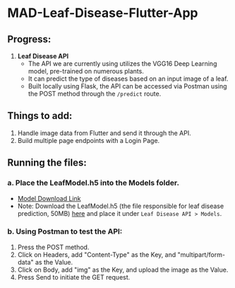 # MAD-Leaf-Disease-Flutter-App

## Progress:

1. **Leaf Disease API**
   - The API we are currently using utilizes the VGG16 Deep Learning model, pre-trained on numerous plants.
   - It can predict the type of diseases based on an input image of a leaf.
   - Built locally using Flask, the API can be accessed via Postman using the POST method through the `/predict` route.

## Things to add:

1. Handle image data from Flutter and send it through the API.
2. Build multiple page endpoints with a Login Page.

## Running the files:

### a. Place the LeafModel.h5 into the Models folder.
   - [Model Download Link](https://drive.google.com/file/d/1n6spyS4-AnUtszy1_JwU09VcoJ0VNTOT/view?usp=sharing)
   - Note: Download the LeafModel.h5 (the file responsible for leaf disease prediction, 50MB) [here](https://drive.google.com/file/d/1n6spyS4-AnUtszy1_JwU09VcoJ0VNTOT/view?usp=sharing) and place it under `Leaf Disease API > Models`.

### b. Using Postman to test the API:
   1. Press the POST method.
   2. Click on Headers, add "Content-Type" as the Key, and "multipart/form-data" as the Value.
   3. Click on Body, add "img" as the Key, and upload the image as the Value.
   4. Press Send to initiate the GET request.
